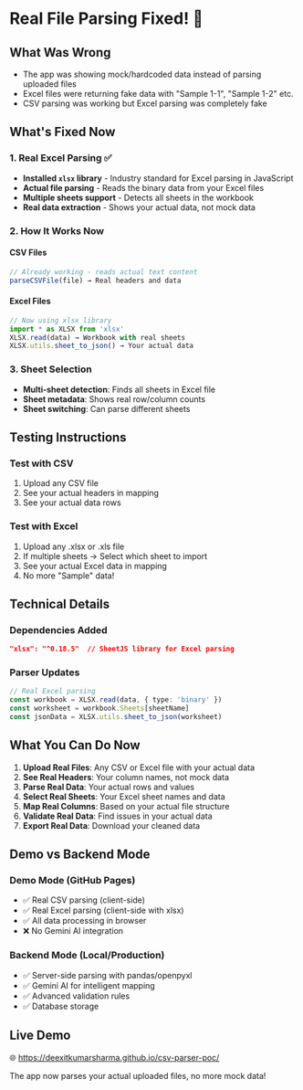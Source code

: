 # Real File Parsing Fixed! 🎉

## What Was Wrong
- The app was showing mock/hardcoded data instead of parsing uploaded files
- Excel files were returning fake data with "Sample 1-1", "Sample 1-2" etc.
- CSV parsing was working but Excel parsing was completely fake

## What's Fixed Now

### 1. Real Excel Parsing ✅
- **Installed `xlsx` library** - Industry standard for Excel parsing in JavaScript
- **Actual file parsing** - Reads the binary data from your Excel files
- **Multiple sheets support** - Detects all sheets in the workbook
- **Real data extraction** - Shows your actual data, not mock data

### 2. How It Works Now

#### CSV Files
```javascript
// Already working - reads actual text content
parseCSVFile(file) → Real headers and data
```

#### Excel Files
```javascript
// Now using xlsx library
import * as XLSX from 'xlsx'
XLSX.read(data) → Workbook with real sheets
XLSX.utils.sheet_to_json() → Your actual data
```

### 3. Sheet Selection
- **Multi-sheet detection**: Finds all sheets in Excel file
- **Sheet metadata**: Shows real row/column counts
- **Sheet switching**: Can parse different sheets

## Testing Instructions

### Test with CSV
1. Upload any CSV file
2. See your actual headers in mapping
3. See your actual data rows

### Test with Excel
1. Upload any .xlsx or .xls file
2. If multiple sheets → Select which sheet to import
3. See your actual Excel data in mapping
4. No more "Sample" data!

## Technical Details

### Dependencies Added
```json
"xlsx": "^0.18.5"  // SheetJS library for Excel parsing
```

### Parser Updates
```typescript
// Real Excel parsing
const workbook = XLSX.read(data, { type: 'binary' })
const worksheet = workbook.Sheets[sheetName]
const jsonData = XLSX.utils.sheet_to_json(worksheet)
```

## What You Can Do Now

1. **Upload Real Files**: Any CSV or Excel file with your actual data
2. **See Real Headers**: Your column names, not mock data
3. **Parse Real Data**: Your actual rows and values
4. **Select Real Sheets**: Your Excel sheet names and data
5. **Map Real Columns**: Based on your actual file structure
6. **Validate Real Data**: Find issues in your actual data
7. **Export Real Data**: Download your cleaned data

## Demo vs Backend Mode

### Demo Mode (GitHub Pages)
- ✅ Real CSV parsing (client-side)
- ✅ Real Excel parsing (client-side with xlsx)
- ✅ All data processing in browser
- ❌ No Gemini AI integration

### Backend Mode (Local/Production)
- ✅ Server-side parsing with pandas/openpyxl
- ✅ Gemini AI for intelligent mapping
- ✅ Advanced validation rules
- ✅ Database storage

## Live Demo
🌐 https://deexitkumarsharma.github.io/csv-parser-poc/

The app now parses your actual uploaded files, no more mock data!